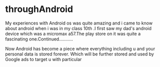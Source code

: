 # throughAndroid
My experiences with Android os
was quite amazing and i came to know
about android when i was in my class 10th 
.I first saw my dad's android device which
was a micromax a57.The play store on it was
quite a fascinating one.Continued...........


Now Android has become a piece where everything including u and your personal data is stored forever. Which will be further stored and used by Google ads to target u with particular 
